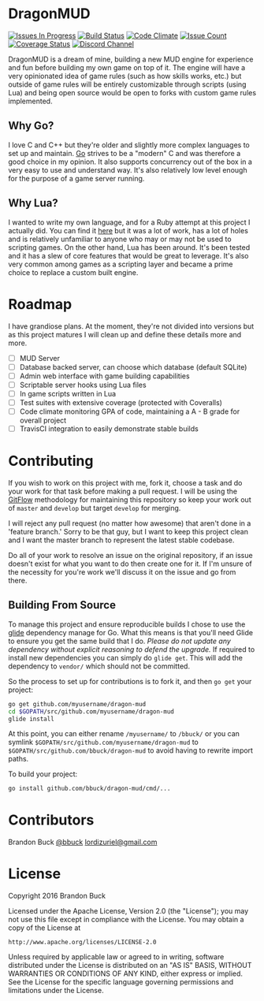 # DragonMUD

[![Issues In Progress](https://badge.waffle.io/bbuck/dragon-mud.svg?label=in%20progress&title=In%20Progress)](http://waffle.io/bbuck/dragon-mud)
[![Build Status](https://travis-ci.org/bbuck/dragon-mud.svg?branch=master)](https://travis-ci.org/bbuck/dragon-mud)
[![Code Climate](https://codeclimate.com/github/bbuck/dragon-mud/badges/gpa.svg)](https://codeclimate.com/github/bbuck/dragon-mud)
[![Issue Count](https://codeclimate.com/github/bbuck/dragon-mud/badges/issue_count.svg)](https://codeclimate.com/github/bbuck/dragon-mud)
[![Coverage Status](https://coveralls.io/repos/github/bbuck/dragon-mud/badge.svg?branch=master)](https://coveralls.io/github/bbuck/dragon-mud?branch=master)
[![Discord Channel](https://img.shields.io/badge/discord-DragonMUD-blue.svg?style=flat)](https://discordapp.com/channels/141274099262423040/141274099262423040)


DragonMUD is a dream of mine, building a new MUD engine for experience and fun
before building my own game on top of it. The engine will have a very opinionated
idea of game rules (such as how skills works, etc.) but outside of game rules
will be entirely customizable through scripts (using Lua) and being open source
would be open to forks with custom game rules implemented.

## Why Go?

I love C and C++ but they're older and slightly more complex languages to set
up and maintain. [Go](https://golang.org/) strives to be a "modern" C and was
therefore a good choice in my opinion. It also supports concurrency out of the
box in a very easy to use and understand way. It's also relatively low level
enough for the purpose of a game server running.

## Why Lua?

I wanted to write my own language, and for a Ruby attempt at this project I
actually did. You can find it [here](https://github.com/bbuck/eleetscript) but
it was a lot of work, has a lot of holes and is relatively unfamiliar to anyone
who may or may not be used to scripting games. On the other hand, Lua has been
around. It's been tested and it has a slew of core features that would be
great to leverage. It's also very common among games as a scripting layer and
became a prime choice to replace a custom built engine.

# Roadmap

I have grandiose plans. At the moment, they're not divided into versions but as
this project matures I will clean up and define these details more and more.

 - [ ] MUD Server
 - [ ] Database backed server, can choose which database (default SQLite)
 - [ ] Admin web interface with game building capabilities
 - [ ] Scriptable server hooks using Lua files
 - [ ] In game scripts written in Lua
 - [ ] Test suites with extensive coverage (protected with Coveralls)
 - [ ] Code climate monitoring GPA of code, maintaining a A - B grade for overall
   project
 - [ ] TravisCI integration to easily demonstrate stable builds
 
# Contributing

If you wish to work on this project with me, fork it, choose a task and do your
work for that task before making a pull request. I will be using the [GitFlow](https://www.atlassian.com/git/tutorials/comparing-workflows/gitflow-workflow)
methodology for maintaining this repository so keep your work out of `master`
and `develop` but target `develop` for merging.

I will reject any pull request (no matter how awesome) that aren't done in a
'feature branch.' Sorry to be that guy, but I want to keep this project clean
and I want the master branch to represent the latest stable codebase.

Do all of your work to resolve an issue on the original repository, if an issue
doesn't exist for what you want to do then create one for it. If I'm unsure of
the necessity for you're work we'll discuss it on the issue and go from there.

## Building From Source

To manage this project and ensure reproducible builds I chose to use the [glide](https://github.com/Masterminds/glide)
dependency manage for Go. What this means is that you'll need Glide to ensure
you get the same build that I do. *Please do not update any dependency without
explicit reasoning to defend the upgrade.* If required to install new
dependencies you can simply do `glide get`. This will add the dependency to `vendor/`
which should not be committed.

So the process to set up for contributions is to fork it, and then `go get` your
project:

```sh
go get github.com/myusername/dragon-mud
cd $GOPATH/src/github.com/myusername/dragon-mud
glide install
```

At this point, you can either rename `/myusername/` to `/bbuck/` or you can
symlink `$GOPATH/src/github.com/myusername/dragon-mud` to `$GOPATH/src/github.com/bbuck/dragon-mud`
to avoid having to rewrite import paths.

To build your project:

```sh
go install github.com/bbuck/dragon-mud/cmd/...
```

# Contributors

Brandon Buck [@bbuck](https://github.com/bbuck) <lordizuriel@gmail.com>

# License

Copyright 2016 Brandon Buck

Licensed under the Apache License, Version 2.0 (the "License");
you may not use this file except in compliance with the License.
You may obtain a copy of the License at

    http://www.apache.org/licenses/LICENSE-2.0

Unless required by applicable law or agreed to in writing, software
distributed under the License is distributed on an "AS IS" BASIS,
WITHOUT WARRANTIES OR CONDITIONS OF ANY KIND, either express or implied.
See the License for the specific language governing permissions and
limitations under the License.
